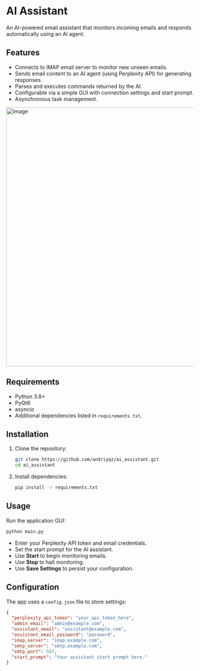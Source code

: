 # AI Assistant

An AI-powered email assistant that monitors incoming emails and responds automatically using an AI agent.

## Features

- Connects to IMAP email server to monitor new unseen emails.
- Sends email content to an AI agent (using Perplexity API) for generating responses.
- Parses and executes commands returned by the AI.
- Configurable via a simple GUI with connection settings and start prompt.
- Asynchronous task management.

<img width="890" height="693" alt="image" src="https://github.com/user-attachments/assets/35b9f0f8-7df7-4bf2-9b72-291e63004ce0" />

## Requirements

- Python 3.8+
- PyQt6
- asyncio
- Additional dependencies listed in `requirements.txt`.

## Installation

1. Clone the repository:

   ```bash
   git clone https://github.com/andriyqz/ai_assistant.git
   cd ai_assistant
   ```

2. Install dependencies:

   ```bash
   pip install -r requirements.txt
   ```

## Usage

Run the application GUI:

```bash
python main.py
```

- Enter your Perplexity API token and email credentials.
- Set the start prompt for the AI assistant.
- Use **Start** to begin monitoring emails.
- Use **Stop** to halt monitoring.
- Use **Save Settings** to persist your configuration.

## Configuration

The app uses a `config.json` file to store settings:

```json
{
  "perplexity_api_token": "your_api_token_here",
  "admin_email": "admin@example.com",
  "assistant_email": "assistant@example.com",
  "assistant_email_password": "password",
  "imap_server": "imap.example.com",
  "smtp_server": "smtp.example.com",
  "smtp_port": 587,
  "start_prompt": "Your assistant start prompt here."
}
```
